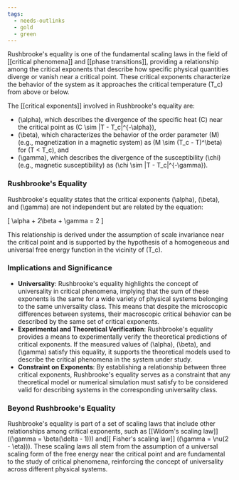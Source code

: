 ```yaml
---
tags:
  - needs-outlinks
  - gold
  - green
---
```

Rushbrooke's equality is one of the fundamental scaling laws in the field of [[critical phenomena]] and [[phase transitions]], providing a relationship among the critical exponents that describe how specific physical quantities diverge or vanish near a critical point. These critical exponents characterize the behavior of the system as it approaches the critical temperature \(T_c\) from above or below.

The [[critical exponents]] involved in Rushbrooke's equality are:
- \(\alpha\), which describes the divergence of the specific heat \(C\) near the critical point as \(C \sim |T - T_c|^{-\alpha}\),
- \(\beta\), which characterizes the behavior of the order parameter \(M\) (e.g., magnetization in a magnetic system) as \(M \sim (T_c - T)^\beta\) for \(T < T_c\), and
- \(\gamma\), which describes the divergence of the susceptibility \(\chi\) (e.g., magnetic susceptibility) as \(\chi \sim |T - T_c|^{-\gamma}\).

### Rushbrooke's Equality

Rushbrooke's equality states that the critical exponents \(\alpha\), \(\beta\), and \(\gamma\) are not independent but are related by the equation:

\[ \alpha + 2\beta + \gamma = 2 \]

This relationship is derived under the assumption of scale invariance near the critical point and is supported by the hypothesis of a homogeneous and universal free energy function in the vicinity of \(T_c\).

### Implications and Significance

- **Universality**: Rushbrooke's equality highlights the concept of universality in critical phenomena, implying that the sum of these exponents is the same for a wide variety of physical systems belonging to the same universality class. This means that despite the microscopic differences between systems, their macroscopic critical behavior can be described by the same set of critical exponents.
- **Experimental and Theoretical Verification**: Rushbrooke's equality provides a means to experimentally verify the theoretical predictions of critical exponents. If the measured values of \(\alpha\), \(\beta\), and \(\gamma\) satisfy this equality, it supports the theoretical models used to describe the critical phenomena in the system under study.
- **Constraint on Exponents**: By establishing a relationship between three critical exponents, Rushbrooke's equality serves as a constraint that any theoretical model or numerical simulation must satisfy to be considered valid for describing systems in the corresponding universality class.

### Beyond Rushbrooke's Equality

Rushbrooke's equality is part of a set of scaling laws that include other relationships among critical exponents, such as [[Widom's scaling law]] (\(\gamma = \beta(\delta - 1)\)) and[[ Fisher's scaling law]] (\(\gamma = \nu(2 - \eta)\)). These scaling laws all stem from the assumption of a universal scaling form of the free energy near the critical point and are fundamental to the study of critical phenomena, reinforcing the concept of universality across different physical systems.